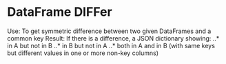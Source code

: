 # DataFrame DIFFer
Use: To get symmetric difference between two given DataFrames and a common key
Result: If there is a difference, a JSON dictionary showing:
..* in A but not in B 
..* in B but not in A
..* both in A and in B (with same keys but different values in one or more non-key columns)
